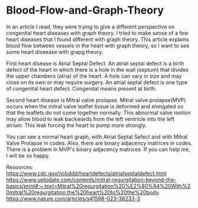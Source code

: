 # Blood-Flow-and-Graph-Theory

In an article I read, they were trying to give a different perspective on congenital heart diseases with graph theory. I tried to make sense of a few heart diseases that I found different with graph theory.
This article explains blood flow between vessels in the heart with graph theory, so I want to see some heart diseease with grapg theory. 

First heart disease is Atrial Septal Defect. An atrial septal defect is a birth defect of the heart in which there is a hole in the wall (septum) that divides the upper chambers (atria) of the heart. A hole can vary in size and may close on its own or may require surgery. An atrial septal defect is one type of congenital heart defect. Congenital means present at birth. 

Second heart disease is Mitral valve prolapse. Mitral valve prolapse(MVP) occurs when the mitral valve leaflet tissue is deformed and elongated so that the leaflets do not come together normally. This abnormal valve motion may allow blood to leak backwards from the left ventricle into the left atrium. This leak forcing the heart to pump more strongly.

You can see a normal heart graph, with Atrial Septal Sefect and with Mitral Valve Prolapse in codes. Also, there are binary adjacency matrices in codes. There is a problem in MVP's binary adjacency matrices. If you can help me, I will be so happy.

Resources:
https://www.cdc.gov/ncbddd/heartdefects/atrialseptaldefect.html
https://www.uptodate.com/contents/mitral-regurgitation-beyond-the-basics/print#:~:text=Mitral%20regurgitation%20%E2%80%94%20With%20mitral%20regurgitation,the%20heart%20to%20the%20body.
https://www.nature.com/articles/s41598-023-38233-3

